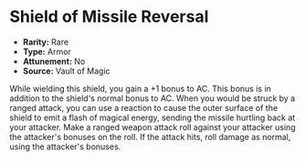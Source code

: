 # Shield of Missile Reversal

- **Rarity:** Rare
- **Type:** Armor
- **Attunement:** No
- **Source:** Vault of Magic

While wielding this shield, you gain a +1 bonus to AC. This bonus is in addition to the shield's normal bonus to AC. When you would be struck by a ranged attack, you can use a reaction to cause the outer surface of the shield to emit a flash of magical energy, sending the missile hurtling back at your attacker. Make a ranged weapon attack roll against your attacker using the attacker's bonuses on the roll. If the attack hits, roll damage as normal, using the attacker's bonuses.
